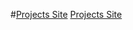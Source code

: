 
 #[Projects Site](https://665d5e5e1ce6670b092f8a89--coruscating-sunburst-718e46.netlify.app/)
[Projects Site](https://lilia-by-akbarali.netlify.app/)
